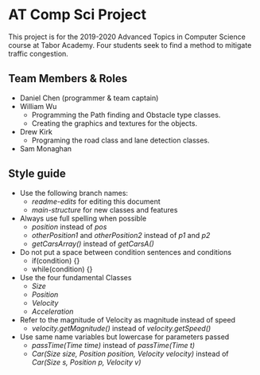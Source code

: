 # AT Comp Sci Project

This project is for the 2019-2020 Advanced Topics in Computer Science course at Tabor Academy. Four students seek to find a method to mitigate traffic congestion.

## Team Members & Roles

- Daniel Chen (programmer & team captain)
- William Wu
  - Programming the Path finding and Obstacle type classes.
  - Creating the graphics and textures for the objects.
- Drew Kirk
  - Programing the road class and lane detection classes.
- Sam Monaghan

## Style guide

- Use the following branch names:
  - *readme-edits* for editing this document
  - *main-structure* for new classes and features
- Always use full spelling when possible
  - *position* instead of *pos*
  - *otherPosition1* and *otherPosition2* instead of *p1* and *p2*
  - *getCarsArray()* instead of *getCarsA()*
- Do not put a space between condition sentences and conditions
  - if(condition) {}
  - while(condition) {}
- Use the four fundamental Classes
  - *Size*
  - *Position*
  - *Velocity*
  - *Acceleration*
- Refer to the magnitude of Velocity as magnitude instead of speed
  - *velocity.getMagnitude()* instead of *velocity.getSpeed()*
- Use same name variables but lowercase for parameters passed
  - *passTime(Time time)* instead of *passTime(Time t)*
  - *Car(Size size, Position position, Velocity velocity)* instead of *Car(Size s, Position p, Velocity v)*
